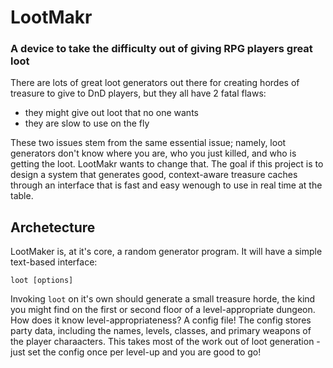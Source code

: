 # LootMakr
### A device to take the difficulty out of giving RPG players great loot

There are lots of great loot generators out there for creating hordes of treasure to give to DnD players, but they all have 2 fatal flaws: 
- they might give out loot that no one wants
- they are slow to use on the fly

These two issues stem from the same essential issue; namely, loot generators don't know where you are, who you just killed, and who is getting the loot. LootMakr wants to change that. The goal if this project is to design a system that generates good, context-aware treasure caches through an interface that is fast and easy wenough to use in real time at the table.

## Archetecture

LootMaker is, at it's core, a random generator program. It will have a simple text-based interface:

`loot [options]`

Invoking `loot` on it's own should generate a small treasure horde, the kind you might find on the first or second floor of a level-appropriate dungeon. How does it know level-appropriateness? A config file! The config stores party data, including the names, levels, classes, and primary weapons of the player charaacters. This takes most of the work out of loot generation - just set the config once per level-up and you are good to go!